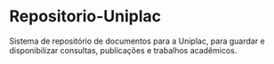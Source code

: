 # Repositorio-Uniplac
Sistema de repositório de documentos para a Uniplac, para guardar e disponibilizar consultas, publicações e trabalhos acadêmicos.
